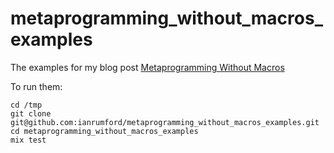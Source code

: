 # metaprogramming_without_macros_examples

The examples for my blog post [Metaprogramming Without Macros](<http://ianrumford.github.io/elixir/metaprogramming/postwalk/2017/05/17/metaprogramming-without-macros.html>)

To run them:

    cd /tmp
    git clone git@github.com:ianrumford/metaprogramming_without_macros_examples.git
    cd metaprogramming_without_macros_examples
    mix test
